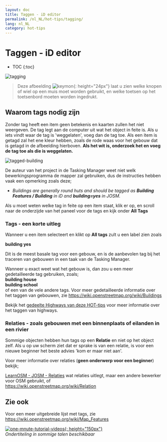 ```yaml
---
layout: doc
title: Taggen - iD editor
permalink: /nl_NL/hot-tips/tagging/
lang: nl_NL
category: hot-tips
---
```


Taggen - iD editor
============

- TOC
{:toc}

![tagging][]

> Deze afbeelding ![keymon]{: height="24px"} laat u zien welke knopen of wiel op een muis moet worden gebruikt, en welke toetsen op het toetsenbord moeten worden ingedrukt.  

Waarom tags nodig zijn
-------------------

Zonder tag heeft een item geen betekenis en kaarten zullen het niet weergeven. De tag legt aan de computer uit wat het object in feite is. Als u iets vindt waar de tag is 'weggelaten', voeg dan de tag toe. Als een item is getagd zal het ene kleur hebben, zoals de rode waas voor het gebouw dat is getagd in de afbeelding hierboven. **Als het wit is, onderzoek het en voeg de tag toe als die is weggelaten.**  

![tagged-building][]  

De auteur van het project in de Tasking Manager weet niet welk bewerkingsprogramma de mapper zal gebruiken, dus de instructies hebben vaak een opmerking zoals deze;  

-  *Buildings are generally round huts and should be tagged as **Building Features / Building** in iD and **building=yes** in JOSM.*  

Als u moet weten welke tag in feite op een item staat, klik er op, en scroll naar de onderzijde van het paneel voor de tags en kijk onder **All Tags**

### Tags - een korte uitleg ###

Wanneer u een item selecteert en klikt op **All tags** zult u een label zien zoals  

**building    yes**  

Dit is de meest basale tag voor een gebouw, en is de aanbevolen tag bij het traceren van gebouwen in een taak van de Tasking Manager.  

Wanneer u exact weet wat het gebouw is, dan zou u een meer gedetailleerde tag gebruiken, zoals;  
  **building   house**  
  **building   school**  
of een van de vele andere tags. Voor meer gedetailleerde informatie over het taggen van gebouwen, zie <https://wiki.openstreetmap.org/wiki/Buildings>  

Bekijk het [gedeelte Highways van deze HOT-tips](/nl/hot-tips/highways/) voor meer informatie over het taggen van highways.  

### Relaties - zoals gebouwen met een binnenplaats of eilanden in een rivier ###

Sommige objecten hebben hun tags op een **Relatie** en niet op het object zelf. Als u op uw scherm ziet dat er sprake is van een relatie, is voor een nieuwe beginner het beste advies 'kom er maar niet aan'.  

Voor meer informatie over relaties (**geen onderwerp voor een beginner**) bekijk;  

[LearnOSM - JOSM - Relaties](/nl/josm/josm-relations/) wat relaties uitlegt, maar een andere bewerker voor OSM gebruikt, of  
<https://wiki.openstreetmap.org/wiki/Relation>

Zie ook  
---------

Voor een meer uitgebreide lijst met tags, zie <https://wiki.openstreetmap.org/wiki/Map_Features>  

[![one-mnute-tutorial-videos]{: height="150px"}](https://www.youtube.com/playlist?list=PLb9506_-6FMHZ3nwn9heri3xjQKrSq1hN "Humanitarian OpenStreetMap Team - One minute Tutorial Videos")  
*Ondertiteling in sommige talen beschikbaar*  





[tagging]:/images/hot-tips/tagging.gif
[keymon]:/images/hot-tips/keymon.png
[tagged-building]:/images/hot-tips/tagged-building.png
[one-mnute-tutorial-videos]: /images/hot-tips/one-mnute-tutorial-videos.png "Humanitarian OpenStreetMap Team One-Minute Tutorial Videos"